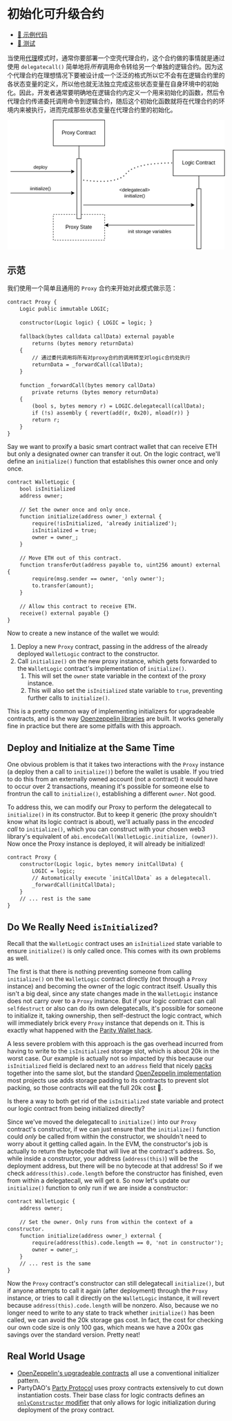 # 初始化可升级合约

- [📜 示例代码](./InitializedProxyWallet.sol)
- [🐞 测试](../../test/InitializedProxyWallet.t.sol)

当使用[代理](../basic-proxies/)模式时，通常你要部署一个空壳代理合约，这个合约做的事情就是通过使用 `delegatecall()` 简单地将*所有*调用命令转给另一个单独的逻辑合约。因为这个代理合约在理想情况下要被设计成一个泛泛的格式所以它不会有在逻辑合约里的各状态变量的定义，所以他也就无法独立完成这些状态变量在自身环境中的初始化。因此，开发者通常要明确地在逻辑合约内定义一个用来初始化的函数，然后令代理合约传递委托调用命令到逻辑合约，随后这个初始化函数就将在代理合约的环境内来被执行，进而完成那些状态变量在代理合约里的初始化。

![proxy with initializer diagram](./initializer.png)

## 示范
我们使用一个简单且通用的 `Proxy` 合约来开始对此模式做示范：

```solidity
contract Proxy {
    Logic public immutable LOGIC;

    constructor(Logic logic) { LOGIC = logic; }

    fallback(bytes calldata callData) external payable
        returns (bytes memory returnData)
    {
        // 通过委托调用将所有对proxy合约的调用转至对logic合约处执行
        returnData = _forwardCall(callData);
    }

    function _forwardCall(bytes memory callData)
        private returns (bytes memory returnData)
    {
        (bool s, bytes memory r) = LOGIC.delegatecall(callData);
        if (!s) assembly { revert(add(r, 0x20), mload(r)) }
        return r;
    }
}
```

Say we want to proxify a basic smart contract wallet that can receive ETH but only a designated owner can transfer it out. On the logic contract, we'll define an `initialize()` function that establishes this owner once and only once.

```solidity
contract WalletLogic {
    bool isInitialized
    address owner;

    // Set the owner once and only once.
    function initialize(address owner_) external {
        require(!isInitialized, 'already initialized');
        isInitialized = true;
        owner = owner_;
    }

    // Move ETH out of this contract.
    function transferOut(address payable to, uint256 amount) external {
        require(msg.sender == owner, 'only owner');
        to.transfer(amount);
    }

    // Allow this contract to receive ETH.
    receive() external payable {}
}
```

Now to create a new instance of the wallet we would:
1. Deploy a new `Proxy` contract, passing in the address of the already deployed `WalletLogic` contract to the constructor.
2. Call `initialize()` on the new proxy instance, which gets forwarded to the `WalletLogic` contract's implementation of `initialize()`.
    1. This will set the `owner` state variable in the context of the proxy instance.
    2. This will also set the `isInitialized` state variable to `true`, preventing further calls to `initialize()`.

This is a pretty common way of implementing initializers for upgradeable contracts, and is the way [Openzeppelin libraries](https://docs.openzeppelin.com/upgrades-plugins/1.x/writing-upgradeable) are built. It works generally fine in practice but there are some pitfalls with this approach.

## Deploy and Initialize at the Same Time

One obvious problem is that it takes two interactions with the `Proxy` instance (a deploy then a call to `initialize()`) before the wallet is usable. If you tried to do this from an externally owned account (not a contract) it would have to occur over 2 transactions, meaning it's possible for someone else to frontrun the call to `initialize()`, establishing a different `owner`. Not good.

To address this, we can modify our Proxy to perform the delegatecall to `initialize()` in its constructor. But to keep it generic (the proxy shouldn't know what its logic contract is about), we'll actually pass in the *encoded call* to `initialize()`, which you can construct with your chosen web3 library's equivalent of `abi.encodeCall(WalletLogic.initialize, (owner))`. Now once the Proxy instance is deployed, it will already be initialized!

```solidity
contract Proxy {
    constructor(Logic logic, bytes memory initCallData) {
        LOGIC = logic;
        // Automatically execute `initCallData` as a delegatecall.
        _forwardCall(initCallData);
    }
    // ... rest is the same
}
```

## Do We Really Need `isInitialized`? 

Recall that the `WalletLogic` contract uses an `isInitialized` state variable to ensure `initialize()` is only called once. This comes with its own problems as well.

The first is that there is nothing preventing someone from calling `initialize()` on the `WalletLogic` contract directly (not through a `Proxy` instance) and becoming the owner of the logic contract itself. Usually this isn't a big deal, since any state changes made in the `WalletLogic` instance does not carry over to a `Proxy` instance. But if your logic contract can call `selfdestruct` or also can do its own delegatecalls, it's possible for someone to initialize it, taking ownership, then self-destruct the logic contract, which will immediately brick every `Proxy` instance that depends on it. This is exactly what happened with the [Parity Wallet hack](https://blog.openzeppelin.com/on-the-parity-wallet-multisig-hack-405a8c12e8f7/). 

A less severe problem with this approach is the gas overhead incurred from having to write to the `isInitialized` storage slot, which is about 20k in the worst case. Our example is actually not so impacted by this because our `isInitialized` field is declared next to an `address` field that nicely [packs](../packing-storage/) together into the same slot, but the standard [OpenZeppelin implementation](https://github.com/OpenZeppelin/openzeppelin-upgrades/blob/master/packages/core/contracts/Initializable.sol#L66) most projects use adds storage padding to its contracts to prevent slot packing, so those contracts will eat the full 20k cost 🙈.

Is there a way to both get rid of the `isInitialized` state variable and protect our logic contract from being initialized directly?

Since we've moved the delegatecall to `initialize()` into our `Proxy` contract's constructor, if we can just ensure that the `initialize()` function could *only* be called from within the constructor, we shouldn't need to worry about it getting called again. In the EVM, the constructor's job is actually to return the bytecode that will live at the contract's address. So, while inside a constructor, your address (`address(this)`) will be the deployment address, but there will be no bytecode at that address! So if we check `address(this).code.length` before the constructor has finished, even from within a delegatecall, we will get `0`. So now let's update our `initialize()` function to only run if we are inside a constructor:

```solidity
contract WalletLogic {
    address owner;

    // Set the owner. Only runs from within the context of a constructor.
    function initialize(address owner_) external {
        require(address(this).code.length == 0, 'not in constructor');
        owner = owner_;
    }
    // ... rest is the same
}
```

Now the `Proxy` contract's constructor can still delegatecall `initialize()`, but if anyone attempts to call it again (after deployment) through the `Proxy` instance, or tries to call it directly on the `WalletLogic` instance, it will revert because `address(this).code.length` will be nonzero. Also, because we no longer need to write to any state to track whether `initialize()` has been called, we can avoid the 20k storage gas cost. In fact, the cost for checking our own code size is only 100 gas, which means we have a 200x gas savings over the standard version. Pretty neat!

## Real World Usage
- [OpenZeppelin's upgradeable contracts](https://docs.openzeppelin.com/upgrades-plugins/1.x/writing-upgradeable) all use a conventional initializer pattern.
- PartyDAO's [Party Protocol](https://github.com/PartyDAO/party-protocol) uses proxy contracts extensively to cut down instantiation costs. Their base class for logic contracts defines an [`onlyConstructor` modifier](https://github.com/PartyDAO/party-protocol/blob/main/contracts/utils/Implementation.sol#L24) that only allows for logic initialization during deployment of the proxy contract.
